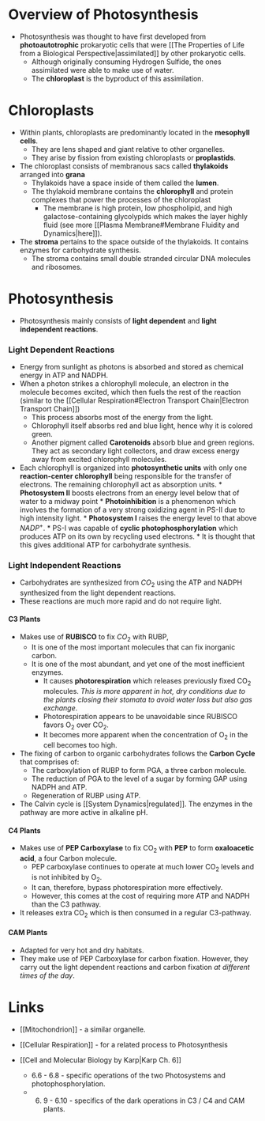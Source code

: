 # Overview of Photosynthesis
* Photosynthesis was thought to have first developed from  **photoautotrophic** prokaryotic cells that were [[The Properties of Life from a Biological Perspective|assimilated]] by other prokaryotic cells. 
	* Although originally consuming Hydrogen Sulfide, the ones assimilated were able to make use of water.
	* The **chloroplast** is the byproduct of this assimilation. 
# Chloroplasts
* Within plants, chloroplasts are predominantly located in the **mesophyll cells**.
	* They are lens shaped and giant relative to other organelles.
	* They arise by fission from existing chloroplasts or **proplastids**. 
* The chloroplast consists of membranous sacs called **thylakoids** arranged into **grana**
	* Thylakoids have a space inside of them called the **lumen**.
	* The thylakoid membrane contains the **chlorophyll** and protein complexes that power the processes of the chloroplast
		* The membrane is high protein, low phospholipid, and high galactose-containing glycolypids which makes the layer highly fluid  (see more [[Plasma Membrane#Membrane Fluidity and Dynamics|here]]).
* The **stroma** pertains to the space outside of the thylakoids. It contains enzymes for carbohydrate synthesis. 
	* The stroma contains small double stranded circular DNA molecules and ribosomes.
# Photosynthesis
* Photosynthesis mainly consists of **light dependent** and **light independent reactions**.
### Light Dependent Reactions
* Energy from sunlight as photons is absorbed and stored as chemical energy in $\text{ATP}$ and $\text{NADPH}$. 
* When a photon strikes a chlorophyll molecule, an electron in the molecule becomes excited, which then fuels the rest of the reaction (similar to the [[Cellular Respiration#Electron Transport Chain|Electron Transport Chain]])
	* This process absorbs most of the energy from the light.
	* Chlorophyll itself absorbs red and blue light, hence why it is colored green.
	* Another pigment called **Carotenoids** absorb blue and green regions. They act as secondary light collectors, and draw excess energy away from excited chlorophyll molecules.
* Each chlorophyll is organized into **photosynthetic units** with only one **reaction-center chlorophyll** being responsible for the transfer of electrons. The remaining chlorophyll act as absorption units.
		* **Photosystem II** boosts electrons from an energy level below that of water to a midway point
			* **Photoinhibition** is a phenomenon which involves the formation of a very strong oxidizing agent in PS-II due to high intensity light.
		* **Photosystem I** raises the energy level to that above $NADP^+$.
			* PS-I was capable of **cyclic photophosphorylation** which produces ATP on its own by recycling used electrons.
				* It is thought that this gives additional ATP for carbohydrate synthesis.

### Light Independent Reactions
* Carbohydrates are synthesized from $CO_2$ using the $\text{ATP}$ and $\text{NADPH}$ synthesized from the light dependent reactions.
* These reactions are much more rapid and do not require light.
#### C3 Plants
* Makes use of **RUBISCO**  to fix $CO_2$ with $\text{RUBP}$, 
	* It is one of the most important molecules that can fix inorganic carbon.
	* It is one of the most abundant, and yet one of the most inefficient enzymes.
		* It causes **photorespiration** which releases previously fixed $\text{CO}_2$ molecules. *This is more apparent in hot, dry conditions due to the plants closing their stomata to avoid water loss but also gas exchange*.
		* Photorespiration appears to be unavoidable since $\text{RUBISCO}$ favors $\text{O}_2$ over $\text{CO}_2$. 
		* It becomes more apparent when the concentration of $\text{O}_2$ in the cell becomes too high.
* The fixing of carbon to organic carbohydrates follows the **Carbon Cycle** that comprises of:
	* The carboxylation of $\text{RUBP}$ to form $\text{PGA}$, a three carbon molecule.
	* The reduction of $\text{PGA}$ to the level of a sugar by forming $\text{GAP}$ using $\text{NADPH}$ and $\text{ATP}$.
	* Regeneration of $\text{RUBP}$ using $\text{ATP}$. 
* The Calvin cycle is [[System Dynamics|regulated]]. The enzymes in the pathway are more active in alkaline $\text{pH}$.
#### C4 Plants
* Makes use of **PEP Carboxylase** to fix $\text{CO}_2$ with **PEP** to form **oxaloacetic acid**, a four Carbon molecule.
	* PEP carboxylase continues to operate at much lower $\text{CO}_2$ levels and is not inhibited by $\text{O}_2$. 
	* It can, therefore, bypass photorespiration more effectively.
	* However, this comes at the cost of requiring more $\text{ATP}$ and $\text{NADPH}$ than the C3 pathway.
* It releases extra $\text{CO}_2$ which is then consumed in a regular C3-pathway.
#### CAM Plants
* Adapted for very hot and dry habitats.
* They make use of PEP Carboxylase for carbon fixation. However, they carry out the light dependent reactions and carbon fixation *at different times of the day*.
# Links
* [[Mitochondrion]] - a similar organelle. 
* [[Cellular Respiration]] - for a related process to Photosynthesis

* [[Cell and Molecular Biology by Karp|Karp Ch. 6]]
	* 6.6 - 6.8 - specific operations of the two Photosystems and photophosphorylation.
	* 6. 9 - 6.10 - specifics of the dark operations in C3 / C4 and CAM plants.